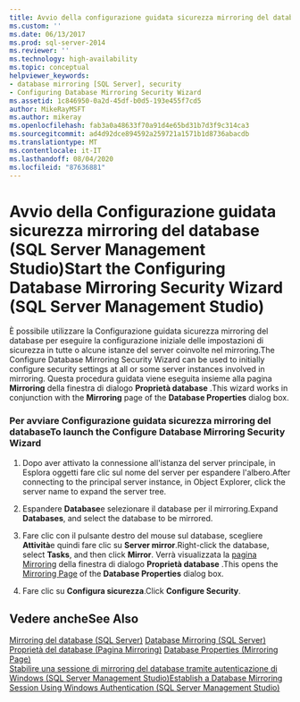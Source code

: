 ```yaml
---
title: Avvio della configurazione guidata sicurezza mirroring del database (SQL Server Management Studio) | Microsoft Docs
ms.custom: ''
ms.date: 06/13/2017
ms.prod: sql-server-2014
ms.reviewer: ''
ms.technology: high-availability
ms.topic: conceptual
helpviewer_keywords:
- database mirroring [SQL Server], security
- Configuring Database Mirroring Security Wizard
ms.assetid: 1c846950-0a2d-45df-b0d5-193e455f7cd5
author: MikeRayMSFT
ms.author: mikeray
ms.openlocfilehash: fab3a0a48633f70a91d4e65bd31b7d3f9c314ca3
ms.sourcegitcommit: ad4d92dce894592a259721a1571b1d8736abacdb
ms.translationtype: MT
ms.contentlocale: it-IT
ms.lasthandoff: 08/04/2020
ms.locfileid: "87636881"
---
```

# <a name="start-the-configuring-database-mirroring-security-wizard-sql-server-management-studio"></a><span data-ttu-id="af1e9-102">Avvio della Configurazione guidata sicurezza mirroring del database (SQL Server Management Studio)</span><span class="sxs-lookup"><span data-stu-id="af1e9-102">Start the Configuring Database Mirroring Security Wizard (SQL Server Management Studio)</span></span>
  <span data-ttu-id="af1e9-103">È possibile utilizzare la Configurazione guidata sicurezza mirroring del database per eseguire la configurazione iniziale delle impostazioni di sicurezza in tutte o alcune istanze del server coinvolte nel mirroring.</span><span class="sxs-lookup"><span data-stu-id="af1e9-103">The Configure Database Mirroring Security Wizard can be used to initially configure security settings at all or some server instances involved in mirroring.</span></span> <span data-ttu-id="af1e9-104">Questa procedura guidata viene eseguita insieme alla pagina **Mirroring** della finestra di dialogo **Proprietà database** .</span><span class="sxs-lookup"><span data-stu-id="af1e9-104">This wizard works in conjunction with the **Mirroring** page of the **Database Properties** dialog box.</span></span>  
  
### <a name="to-launch-the-configure-database-mirroring-security-wizard"></a><span data-ttu-id="af1e9-105">Per avviare Configurazione guidata sicurezza mirroring del database</span><span class="sxs-lookup"><span data-stu-id="af1e9-105">To launch the Configure Database Mirroring Security Wizard</span></span>  
  
1.  <span data-ttu-id="af1e9-106">Dopo aver attivato la connessione all'istanza del server principale, in Esplora oggetti fare clic sul nome del server per espandere l'albero.</span><span class="sxs-lookup"><span data-stu-id="af1e9-106">After connecting to the principal server instance, in Object Explorer, click the server name to expand the server tree.</span></span>  
  
2.  <span data-ttu-id="af1e9-107">Espandere **Database**e selezionare il database per il mirroring.</span><span class="sxs-lookup"><span data-stu-id="af1e9-107">Expand **Databases**, and select the database to be mirrored.</span></span>  
  
3.  <span data-ttu-id="af1e9-108">Fare clic con il pulsante destro del mouse sul database, scegliere **Attività**e quindi fare clic su **Server mirror**.</span><span class="sxs-lookup"><span data-stu-id="af1e9-108">Right-click the database, select **Tasks**, and then click **Mirror**.</span></span> <span data-ttu-id="af1e9-109">Verrà visualizzata la [pagina Mirroring](../../relational-databases/databases/database-properties-mirroring-page.md) della finestra di dialogo **Proprietà database** .</span><span class="sxs-lookup"><span data-stu-id="af1e9-109">This opens the [Mirroring Page](../../relational-databases/databases/database-properties-mirroring-page.md) of the **Database Properties** dialog box.</span></span>  
  
4.  <span data-ttu-id="af1e9-110">Fare clic su **Configura sicurezza**.</span><span class="sxs-lookup"><span data-stu-id="af1e9-110">Click **Configure Security**.</span></span>  
  
## <a name="see-also"></a><span data-ttu-id="af1e9-111">Vedere anche</span><span class="sxs-lookup"><span data-stu-id="af1e9-111">See Also</span></span>  
 <span data-ttu-id="af1e9-112">[Mirroring del database &#40;SQL Server&#41;](database-mirroring-sql-server.md) </span><span class="sxs-lookup"><span data-stu-id="af1e9-112">[Database Mirroring &#40;SQL Server&#41;](database-mirroring-sql-server.md) </span></span>  
 <span data-ttu-id="af1e9-113">[Proprietà del database &#40;Pagina Mirroring&#41;](../../relational-databases/databases/database-properties-mirroring-page.md) </span><span class="sxs-lookup"><span data-stu-id="af1e9-113">[Database Properties &#40;Mirroring Page&#41;](../../relational-databases/databases/database-properties-mirroring-page.md) </span></span>  
 [<span data-ttu-id="af1e9-114">Stabilire una sessione di mirroring del database tramite autenticazione di Windows &#40;SQL Server Management Studio&#41;</span><span class="sxs-lookup"><span data-stu-id="af1e9-114">Establish a Database Mirroring Session Using Windows Authentication &#40;SQL Server Management Studio&#41;</span></span>](establish-database-mirroring-session-windows-authentication.md)  
  
  

